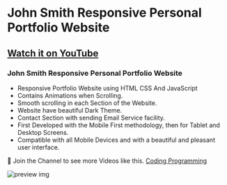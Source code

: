# John Smith Responsive Personal Portfolio Website
## [Watch it on YouTube](https://youtu.be/w8KsFth1xFo)
### John Smith Responsive Personal Portfolio Website

- Responsive Portfolio Website using HTML CSS And JavaScript
- Contains Animations when Scrolling.
- Smooth scrolling in each Section of the Website.
- Website have beautiful Dark Theme.
- Contact Section with sending Email Service facility.
- First Developed with the Mobile First methodology, then for Tablet and Desktop Screens.
- Compatible with all Mobile Devices and with a beautiful and pleasant user interface.

💙 Join the Channel to see more Videos like this. [Coding Programming](https://www.youtube.com/@codingprogramming786)

![preview img](/image.png)

